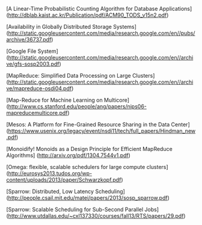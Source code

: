 [A Linear-Time Probabilistic Counting Algorithm for Database Applications] (http://dblab.kaist.ac.kr/Publication/pdf/ACM90_TODS_v15n2.pdf)

[Availability in Globally Distributed Storage Systems] (http://static.googleusercontent.com/media/research.google.com/en//pubs/archive/36737.pdf)

[Google File System] (http://static.googleusercontent.com/media/research.google.com/en//archive/gfs-sosp2003.pdf)

[MapReduce: Simplified Data Processing on Large Clusters] (http://static.googleusercontent.com/media/research.google.com/en//archive/mapreduce-osdi04.pdf)

[Map-Reduce for Machine Learning on Multicore] (http://www.cs.stanford.edu/people/ang/papers/nips06-mapreducemulticore.pdf)

[Mesos: A Platform for Fine-Grained Resource Sharing in the Data Center] (https://www.usenix.org/legacy/event/nsdi11/tech/full_papers/Hindman_new.pdf)

[Monoidify! Monoids as a Design Principle for Efficient MapReduce Algorithms] (http://arxiv.org/pdf/1304.7544v1.pdf)

[Omega: flexible, scalable schedulers for large compute clusters] (http://eurosys2013.tudos.org/wp-content/uploads/2013/paper/Schwarzkopf.pdf)

[Sparrow: Distributed, Low Latency Scheduling] (http://people.csail.mit.edu/matei/papers/2013/sosp_sparrow.pdf)

[Sparrow: Scalable Scheduling for Sub-Second Parallel Jobs] (http://www.utdallas.edu/~cxl137330/courses/fall13/RTS/papers/29.pdf)


